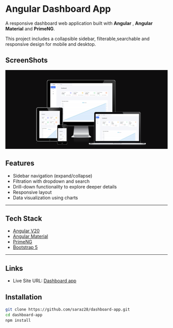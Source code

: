 # Angular Dashboard App

A responsive dashboard web application built with **Angular** , **Angular Material** and **PrimeNG**.

This project includes a collapsible sidebar, filterable,searchable and responsive design for mobile and desktop.

## ScreenShots

![Dashboard Screenshot](./public/responsive-app.png)

## Features

- Sidebar navigation (expand/collapse)
- Filtration with dropdown and search
- Drill-down functionality to explore deeper details
- Responsive layout
- Data visualization using charts

---

## Tech Stack

- [Angular V20](https://angular.io/)
- [Angular Material](https://material.angular.io/)
- [PrimeNG](https://primeng.org/)
- [Bootstrap 5](https://getbootstrap.com/docs/5.3/getting-started/introduction/)

---

## Links

- Live Site URL: [Dashboard app](https://dash-stack-dashboard.netlify.app/)

## Installation

```bash
git clone https://github.com/saraz28/dashboard-app.git
cd dashboard-app
npm install
```
